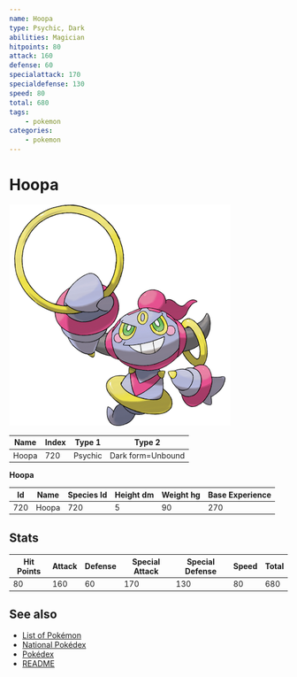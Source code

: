 ```yaml
---
name: Hoopa
type: Psychic, Dark
abilities: Magician
hitpoints: 80
attack: 160
defense: 60
specialattack: 170
specialdefense: 130
speed: 80
total: 680
tags:
    - pokemon
categories:
    - pokemon
---
```


# Hoopa


![Hoopa](images/720.png)

| **Name** | **Index** | **Type 1** | **Type 2** |
|----|----|----|----|
| Hoopa | 720 | Psychic | Dark form=Unbound  |

**Hoopa** 




| **Id** | **Name** | **Species Id** | **Height dm** | **Weight hg** | **Base Experience** |
|--------|----------|----------------|------------|------------|---------------------|
| 720 | Hoopa | 720 | 5 | 90 | 270 |



## Stats

| **Hit Points** | **Attack** | **Defense** | **Special Attack** | **Special Defense** | **Speed** | **Total** |
|----------------|------------|-------------|--------------------|---------------------|-----------|-----------|
| 80 | 160 | 60 | 170 | 130 | 80 | 680 |

## See also

- [List of Pokémon](../pokemon.md)
- [National Pokédex](../national_pokedex.md)
- [Pokédex](../pokedex.md)
- [README](../README.md)
